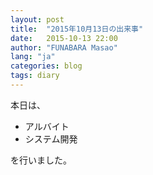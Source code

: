 ```yaml
---
layout: post
title:  "2015年10月13日の出来事"
date:   2015-10-13 22:00
author: "FUNABARA Masao"
lang: "ja"
categories: blog
tags: diary
---
```


本日は、

* アルバイト
* システム開発

を行いました。
